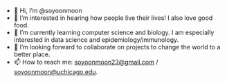 - 👋 Hi, I’m @soyoonmoon
- 👀 I’m interested in hearing how people live their lives! I also love good food.
- 🌱 I’m currently learning computer science and biology. I am especially interested in data science and epidemiology/immunology.
- 💞️ I’m looking forward to collaborate on projects to change the world to a better place.
- 📫 How to reach me: soyoonmoon23@gmail.com / soyoonmoon@uchicago.edu. 

<!---
soyoonmoon/soyoonmoon is a ✨ special ✨ repository because its `README.md` (this file) appears on your GitHub profile.
You can click the Preview link to take a look at your changes.
--->
